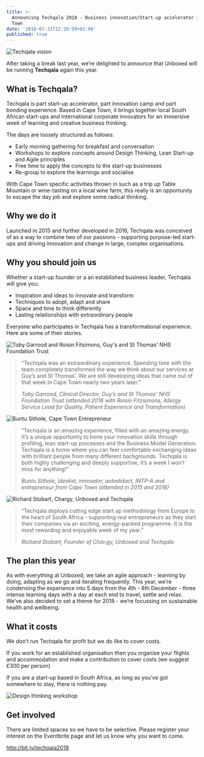 ```yaml
---
title: >-
  Announcing Techqala 2018 - Business innovation/Start-up accelerator in Cape
  Town
date: '2018-07-31T12:20:59+01:00'
published: true
---
```

![Techqala vision](/assets/images/uploads/techqala-vision.jpg)

After taking a break last year, we’re delighted to announce that Unboxed will be running **Techqala** again this year.

## What is Techqala?

Techqala is part start-up accelerator, part innovation camp and part bonding experience. Based in Cape Town, it brings together local South African start-ups and international corporate innovators for an immersive week of learning and creative business thinking.

The days are loosely structured as follows:

* Early morning gathering for breakfast and conversation
* Workshops to explore concepts around Design Thinking, Lean Start-up and Agile principles
* Free time to apply the concepts to the start-up businesses
* Re-group to explore the learnings and socialise

With Cape Town specific activities thrown in such as a trip up Table Mountain or wine-tasting on a local wine farm, this really is an opportunity to escape the day job and explore some radical thinking.

## Why we do it

Launched in 2015 and further developed in 2016, Techqala was conceived of as a way to combine two of our passions - supporting purpose-led start-ups and driving innovation and change in large, complex organisations.

## Why you should join us

Whether a start-up founder or a an established  business leader, Techqala will give you:

* Inspiration and ideas to innovate and transform
* Techniques to adopt, adapt and share
* Space and time to think differently
* Lasting relationships with extraordinary people

Everyone who participates in Techqala has a transformational experience. Here are some of their stories.

![Toby Garrood and Roisin Fitsimons, Guy's and St Thomas' NHS Foundation Trust](/assets/images/uploads/toby-garrood-roisin-fitzsimons.jpg)

> “Techqala was an extraordinary experience. Spending time with the team completely transformed the way we think about our services at Guy’s and St Thomas’. We are still developing ideas that came out of that week in Cape Town nearly two years later.”
>
> _Toby Garrood, Clinical Director, Guy’s and St Thomas’ NHS Foundation Trust (attended 2016 with Roisin Fitzsimons, Allergy Service Lead for Quality, Patient Experience and Transformation)_

![Buntu Sithole, Cape Town Entrepreneur](/assets/images/uploads/buntu-sithu.jpg)

> “Techqala is an amazing experience, filled with an amazing energy. It’s a unique opportunity to hone your innovation skills through profiling, lean start-up processes and the Business Model Generation. Techqala is a home where you can feel comfortable exchanging ideas with brilliant people from many different backgrounds. Techqala is both highly challenging and deeply supportive, it’s a week I won’t miss for anything!”
>
> _Buntu Sithole, Idealist, innovator, autodidact, INTP-A and entrepreneur from Cape Town (attended in 2015 and 2016)_

![Richard Stobart, Chargy, Unboxed and Techqala](/assets/images/uploads/richard-stobart.jpg)

> “Techqala deploys cutting edge start up methodology from Europe to the heart of South Africa - supporting real entrepreneurs as they start their companies via an exciting, energy-packed programme. It is the most rewarding and enjoyable week of my year.”
>
> _Richard Stobart, Founder of Char.gy, Unboxed and Techqala_

## The plan this year

As with everything at Unboxed, we take an agile approach - learning by doing, adapting as we go and iterating frequently. This year, we’re condensing the experience into 5 days from the 4th - 8th December - three intense learning days with a day at each end to travel, settle and relax. We’ve also decided to set a theme for 2018 - we’re focussing on sustainable health and wellbeing.

## What it costs

We don’t run Techqala for profit but we do like to cover costs.

If you work for an established organisation then you organise your flights and accommodation and make a contribution to cover costs (we suggest £300 per person)

If you are a start-up based in South Africa, as long as you’ve got somewhere to stay, there is nothing pay.

![Design thinking workshop](/assets/images/uploads/techqala-session.jpg)

## Get involved

There are limited spaces so we have to be selective. Please register your interest on the Eventbrite page and let us know why you want to come.

<http://bit.ly/techqala2018>
